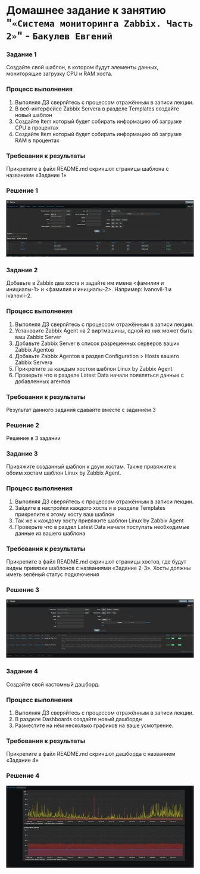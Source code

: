 # Домашнее задание к занятию "`«Система мониторинга Zabbix. Часть 2»`" - `Бакулев Евгений`

### Задание 1
Создайте свой шаблон, в котором будут элементы данных, мониторящие загрузку CPU и RAM хоста.
### Процесс выполнения
1. Выполняя ДЗ сверяйтесь с процессом отражённым в записи лекции.
2. В веб-интерфейсе Zabbix Servera в разделе Templates создайте новый шаблон
3. Создайте Item который будет собирать информацию об загрузке CPU в процентах
4. Создайте Item который будет собирать информацию об загрузке RAM в процентах
### Требования к результаты
Прикрепите в файл README.md скриншот страницы шаблона с названием «Задание 1»

### Решение 1

![Скрин](https://github.com/garrkiss/hw-03/blob/main/img/%D0%97%D0%B0%D0%B4%D0%B0%D0%BD%D0%B8%D0%B51.png)


### Задание 2
Добавьте в Zabbix два хоста и задайте им имена <фамилия и инициалы-1> и <фамилия и инициалы-2>. Например: ivanovii-1 и ivanovii-2.
### Процесс выполнения
1. Выполняя ДЗ сверяйтесь с процессом отражённым в записи лекции.
2. Установите Zabbix Agent на 2 виртмашины, одной из них может быть ваш Zabbix Server
3. Добавьте Zabbix Server в список разрешенных серверов ваших Zabbix Agentов
4. Добавьте Zabbix Agentов в раздел Configuration > Hosts вашего Zabbix Servera
5. Прикрепите за каждым хостом шаблон Linux by Zabbix Agent
6. Проверьте что в разделе Latest Data начали появляться данные с добавленных агентов
### Требования к результаты
Результат данного задания сдавайте вместе с заданием 3

### Решение 2
Решение в 3 задании

### Задание 3
Привяжите созданный шаблон к двум хостам. Также привяжите к обоим хостам шаблон Linux by Zabbix Agent.
### Процесс выполнения
1. Выполняя ДЗ сверяйтесь с процессом отражённым в записи лекции.
2. Зайдите в настройки каждого хоста и в разделе Templates прикрепите к этому хосту ваш шаблон
3. Так же к каждому хосту привяжите шаблон Linux by Zabbix Agent
4. Проверьте что в раздел Latest Data начали поступать необходимые данные из вашего шаблона
### Требования к результаты
Прикрепите в файл README.md скриншот страницы хостов, где будут видны привязки шаблонов с названиями «Задание 2-3». Хосты должны иметь зелёный статус подключения

### Решение 3
![Скрин](https://github.com/garrkiss/hw-03/blob/main/img/%D0%97%D0%B0%D0%B4%D0%B0%D0%BD%D0%B8%D0%B53.png)



### Задание 4
Создайте свой кастомный дашборд.
### Процесс выполнения
1. Выполняя ДЗ сверяйтесь с процессом отражённым в записи лекции.
2. В разделе Dashboards создайте новый дашбордн
3. Разместите на нём несколько графиков на ваше усмотрение.


### Требования к результаты
Прикрепите в файл README.md скриншот дашборда с названием «Задание 4»

### Решение 4
![Скрин](https://github.com/garrkiss/hw-03/blob/main/img/%D0%97%D0%B0%D0%B4%D0%B0%D0%BD%D0%B8%D0%B54.png)
